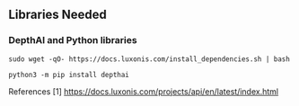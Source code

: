 ## Libraries Needed

### DepthAI and Python libraries

`sudo wget -qO- https://docs.luxonis.com/install_dependencies.sh | bash`

`python3 -m pip install depthai`


References
[1] https://docs.luxonis.com/projects/api/en/latest/index.html
